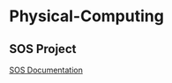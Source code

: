 # Physical-Computing

## SOS Project
[SOS Documentation](https://github.com/jfeinberg32/Physical-Computing/blob/master/SOS%20Documentation.md)
